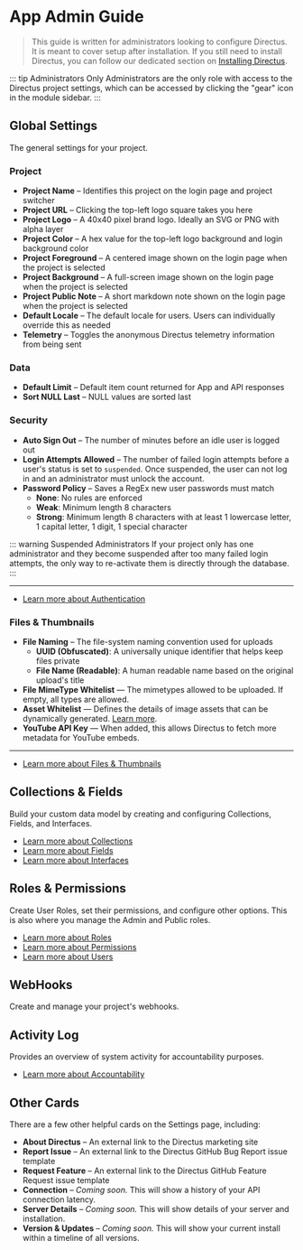 ﻿# App Admin Guide

> This guide is written for administrators looking to configure Directus. It is meant to cover setup after installation. If you still need to install Directus, you can follow our dedicated section on [Installing Directus](../getting-started/installation.html).

::: tip Administrators Only
Administrators are the only role with access to the Directus project settings, which can be accessed by clicking the "gear" icon in the module sidebar.
:::

## Global Settings

The general settings for your project.

### Project

* **Project Name** – Identifies this project on the login page and project switcher
* **Project URL** – Clicking the top-left logo square takes you here
* **Project Logo** – A 40x40 pixel brand logo. Ideally an SVG or PNG with alpha layer
* **Project Color** – A hex value for the top-left logo background and login background color
* **Project Foreground** – A centered image shown on the login page when the project is selected
* **Project Background** – A full-screen image shown on the login page when the project is selected
* **Project Public Note** – A short markdown note shown on the login page when the project is selected
* **Default Locale** – The default locale for users. Users can individually override this as needed
* **Telemetry** – Toggles the anonymous Directus telemetry information from being sent

### Data

* **Default Limit** – Default item count returned for App and API responses
* **Sort NULL Last** – NULL values are sorted last

### Security

* **Auto Sign Out** – The number of minutes before an idle user is logged out
* **Login Attempts Allowed** – The number of failed login attempts before a user's status is set to `suspended`. Once suspended, the user can not log in and an administrator must unlock the account.
* **Password Policy** – Saves a RegEx new user passwords must match
    * **None**: No rules are enforced
    * **Weak**: Minimum length 8 characters
    * **Strong**: Minimum length 8 characters with at least 1 lowercase letter, 1 capital letter, 1 digit, 1 special character

::: warning Suspended Administrators
If your project only has one administrator and they become suspended after too many failed login attempts, the only way to re-activate them is directly through the database.
:::

-----

* [Learn more about Authentication](/guides/authentication.html)

### Files & Thumbnails

* **File Naming** – The file-system naming convention used for uploads
    * **UUID (Obfuscated)**: A universally unique identifier that helps keep files private
    * **File Name (Readable)**: A human readable name based on the original upload's title
* **File MimeType Whitelist** — The mimetypes allowed to be uploaded. If empty, all types are allowed.
* **Asset Whitelist** — Defines the details of image assets that can be dynamically generated. [Learn more](/guides/files.md#whitelisting-thumbnails).
* **YouTube API Key** — When added, this allows Directus to fetch more metadata for YouTube embeds.

-----

* [Learn more about Files & Thumbnails](/guides/files.html)

## Collections & Fields

Build your custom data model by creating and configuring Collections, Fields, and Interfaces.

* [Learn more about Collections](/guides/collections.html)
* [Learn more about Fields](/guides/fields.html)
* [Learn more about Interfaces](/guides/interfaces.html)

## Roles & Permissions

Create User Roles, set their permissions, and configure other options. This is also where you manage the Admin and Public roles.

* [Learn more about Roles](/guides/roles.html)
* [Learn more about Permissions](/guides/permissions.html)
* [Learn more about Users](/guides/users.html)

## WebHooks

Create and manage your project's webhooks.

## Activity Log

Provides an overview of system activity for accountability purposes.

* [Learn more about Accountability](/guides/accountability.html#activity)

## Other Cards

There are a few other helpful cards on the Settings page, including:

* **About Directus** – An external link to the Directus marketing site
* **Report Issue** – An external link to the Directus GitHub Bug Report issue template
* **Request Feature** – An external link to the Directus GitHub Feature Request issue template
* **Connection** – _Coming soon._ This will show a history of your API connection latency.
* **Server Details** – _Coming soon._ This will show details of your server and installation.
* **Version & Updates** – _Coming soon._ This will show your current install within a timeline of all versions.